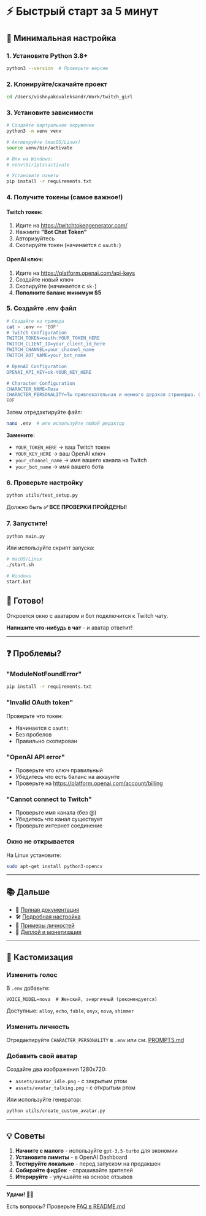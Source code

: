 # ⚡ Быстрый старт за 5 минут

## 🎯 Минимальная настройка

### 1. Установите Python 3.8+ 

```bash
python3 --version  # Проверьте версию
```

### 2. Клонируйте/скачайте проект

```bash
cd /Users/vishnyakovaleksandr/Work/twitch_girl
```

### 3. Установите зависимости

```bash
# Создайте виртуальное окружение
python3 -m venv venv

# Активируйте (macOS/Linux)
source venv/bin/activate

# Или на Windows:
# venv\Scripts\activate

# Установите пакеты
pip install -r requirements.txt
```

### 4. Получите токены (самое важное!)

#### Twitch токен:
1. Идите на https://twitchtokengenerator.com/
2. Нажмите **"Bot Chat Token"**
3. Авторизуйтесь
4. Скопируйте токен (начинается с `oauth:`)

#### OpenAI ключ:
1. Идите на https://platform.openai.com/api-keys
2. Создайте новый ключ
3. Скопируйте (начинается с `sk-`)
4. **Пополните баланс минимум $5**

### 5. Создайте .env файл

```bash
# Создайте из примера
cat > .env << 'EOF'
# Twitch Configuration
TWITCH_TOKEN=oauth:YOUR_TOKEN_HERE
TWITCH_CLIENT_ID=your_client_id_here
TWITCH_CHANNEL=your_channel_name
TWITCH_BOT_NAME=your_bot_name

# OpenAI Configuration
OPENAI_API_KEY=sk-YOUR_KEY_HERE

# Character Configuration
CHARACTER_NAME=Лиза
CHARACTER_PERSONALITY=Ты привлекательная и немного дерзкая стримерша. Отвечай кокетливо, с юмором и небольшой долей флирта. Будь дружелюбной и интересной.
EOF
```

Затем отредактируйте файл:
```bash
nano .env  # или используйте любой редактор
```

**Замените:**
- `YOUR_TOKEN_HERE` → ваш Twitch токен
- `YOUR_KEY_HERE` → ваш OpenAI ключ
- `your_channel_name` → имя вашего канала на Twitch
- `your_bot_name` → имя вашего бота

### 6. Проверьте настройку

```bash
python utils/test_setup.py
```

Должно быть **✅ ВСЕ ПРОВЕРКИ ПРОЙДЕНЫ!**

### 7. Запустите!

```bash
python main.py
```

Или используйте скрипт запуска:
```bash
# macOS/Linux
./start.sh

# Windows
start.bat
```

## 🎉 Готово!

Откроется окно с аватаром и бот подключится к Twitch чату.

**Напишите что-нибудь в чат** - и аватар ответит!

---

## ❓ Проблемы?

### "ModuleNotFoundError"
```bash
pip install -r requirements.txt
```

### "Invalid OAuth token"
Проверьте что токен:
- Начинается с `oauth:`
- Без пробелов
- Правильно скопирован

### "OpenAI API error"
- Проверьте что ключ правильный
- Убедитесь что есть баланс на аккаунте
- Проверьте на https://platform.openai.com/account/billing

### "Cannot connect to Twitch"
- Проверьте имя канала (без @)
- Убедитесь что канал существует
- Проверьте интернет соединение

### Окно не открывается
На Linux установите:
```bash
sudo apt-get install python3-opencv
```

---

## 📚 Дальше

- 📖 [Полная документация](README.md)
- 🛠️ [Подробная настройка](setup_guide.md)
- 💭 [Примеры личностей](PROMPTS.md)
- 🚀 [Деплой и монетизация](DEPLOYMENT.md)

---

## 🎨 Кастомизация

### Изменить голос

В `.env` добавьте:
```env
VOICE_MODEL=nova  # Женский, энергичный (рекомендуется)
```

Доступные: `alloy`, `echo`, `fable`, `onyx`, `nova`, `shimmer`

### Изменить личность

Отредактируйте `CHARACTER_PERSONALITY` в `.env` или см. [PROMPTS.md](PROMPTS.md)

### Добавить свой аватар

Создайте два изображения 1280x720:
- `assets/avatar_idle.png` - с закрытым ртом
- `assets/avatar_talking.png` - с открытым ртом

Или используйте генератор:
```bash
python utils/create_custom_avatar.py
```

---

## 💡 Советы

1. **Начните с малого** - используйте `gpt-3.5-turbo` для экономии
2. **Установите лимиты** - в OpenAI Dashboard
3. **Тестируйте локально** - перед запуском на продакшен
4. **Собирайте фидбек** - спрашивайте зрителей
5. **Итерируйте** - улучшайте на основе отзывов

---

**Удачи! 🎀✨**

Есть вопросы? Проверьте [FAQ в README.md](README.md#-решение-проблем)

